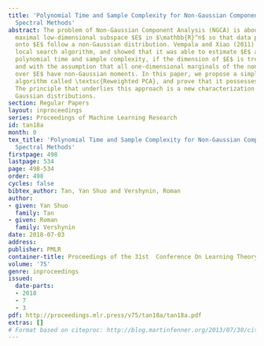 ```yaml
---
title: 'Polynomial Time and Sample Complexity for Non-Gaussian Component Analysis:
  Spectral Methods'
abstract: The problem of Non-Gaussian Component Analysis (NGCA) is about finding a
  maximal low-dimensional subspace $E$ in $\mathbb{R}^n$ so that data points projected
  onto $E$ follow a non-Gaussian distribution. Vempala and Xiao (2011) proposed a
  local search algorithm, and showed that it was able to estimate $E$ accurately with
  polynomial time and sample complexity, if the dimension of $E$ is treated as a constant
  and with the assumption that all one-dimensional marginals of the non-Gaussian distribution
  over $E$ have non-Gaussian moments. In this paper, we propose a simple spectral
  algorithm called \textsc{Reweighted PCA}, and prove that it possesses the same guarantee.
  The principle that underlies this approach is a new characterization of multivariate
  Gaussian distributions.
section: Regular Papers
layout: inproceedings
series: Proceedings of Machine Learning Research
id: tan18a
month: 0
tex_title: 'Polynomial Time and Sample Complexity for Non-Gaussian Component Analysis:
  Spectral Methods'
firstpage: 498
lastpage: 534
page: 498-534
order: 498
cycles: false
bibtex_author: Tan, Yan Shuo and Vershynin, Roman
author:
- given: Yan Shuo
  family: Tan
- given: Roman
  family: Vershynin
date: 2018-07-03
address: 
publisher: PMLR
container-title: Proceedings of the 31st  Conference On Learning Theory
volume: '75'
genre: inproceedings
issued:
  date-parts:
  - 2018
  - 7
  - 3
pdf: http://proceedings.mlr.press/v75/tan18a/tan18a.pdf
extras: []
# Format based on citeproc: http://blog.martinfenner.org/2013/07/30/citeproc-yaml-for-bibliographies/
---
```

